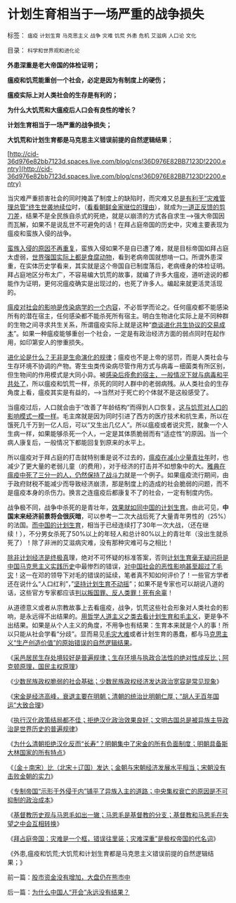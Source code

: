 # 计划生育相当于一场严重的战争损失

标签： `瘟疫` `计划生育` `马克思主义` `战争` `灾难` `饥荒` `外患` `危机` `艾滋病` `人口论` `文化` 

目录： `科学和世界观和进化论`

**外患深重是老大帝国的体检证明；**

**瘟疫和饥荒能重创一个社会，必定是因为有制度上的硬伤；**

**瘟疫实际上对人类社会的生存是有利的；**

**为什么大饥荒和大瘟疫后人口会有良性的增长？**

**计划生育相当于一场严重的战争损失；**

**大饥荒和计划生育都是马克思主义错误前提的自然逻辑结果**；

[http://cid-36d976e82bb7123d.spaces.live.com/blog/cns!36D976E82BB7123D!2200.entry](http://cid-36d976e82bb7123d.spaces.live.com/blog/cns!36D976E82BB7123D!2200.entry)

当灾难严重损害社会的同时掩盖了制度上的缺陷时，而灾难又总[是有利于“灾难管理总管”终生世袭地续位](../../../2009/11/28/危机管理有成本边界，不值得“不惜一切代价避免危机”.md)时，（[看看朝鲜金家继位的理由](../../../2009/6/2/金将军正日不会真打架，朝鲜半岛燃不起战火.md)），就成为[一道正反馈的剪刀差](../../../2010/12/5/斯提利科和岳飞的军人政治和天罗地网.md)，结果不是全民族自杀式的死绝，就是以崩溃的方式各自求生——>强大帝国因而瓦解，如果不是说乱世不可避免的话！在拜占庭帝国的历史中，灾难主要表现为瘟疫和蛮族入侵的战争。

[蛮族入侵的原因不再重复](../../../2010/12/1/“蛮族入侵”实际上少数民族的权臣军阀争权.md)，蛮族入侵如果不是自已遭了难，就是目标帝国如拜占庭太虚弱，[世界强国实际上都是食腐动物](../../../2009/5/30/国际资本欧美列强是嗜腐生物习性.md)，看到老病帝国就想啃一口。所谓外患深重，在实体历史学看来，其实就是这个帝国自已制度落后，老病缠身的体检证明。拜占庭地区分布太广，不容易编大饥荒的故事，就编了许多大瘟疫，道听途说的都能作为证明，更何况瘟疫确实是出现过的，也死了许多人。编起来就更活灵活现的。

[瘟疫对社会的影响是传染病学的一个内容](../../../2009/11/18/谁“创造”了甲流？为什么说生命出现是上帝创造的疑证.md)，不必哲学而论之。任何瘟疫都不能感染所有的潜在宿主，任何感染都不能杀死所有宿主。明白生物进化实际上是不同种群的生物之间寻求共生关系，所谓瘟疫实际上就是这种“[商谈进化共生协议的交易成本](../../../2009/5/4/进化中的遗传信息交换，病毒和舆论的关系.md)”。如果一种瘟疫能够重创一个社会，一定是有政治经济方面的弱点同时在起作用，如印第安人的惨重损失。

[进化论是什么？无非是生命演化的规律](../../../2009/11/9/生物学，进化论，基督教和马克思主义.md)；瘟疫也不是上帝的惩罚，而是人类社会与生存环境不协调的产物。寄生虫类传染病尽管作用方式与病毒－细菌类有所区别，但生物间的作用模式是大同小异。被[感染后痊愈的宿主，一般情况下就与病毒和平共处了](../../../2010/6/14/没有病毒就没有生命的进化.md)，所以瘟疫和饥荒一样，杀死的同时人群中的老弱病残。从人类社会的生存角度上看，瘟疫其实是有益的，——>当然对于死亡的个体就不是这般感受了。

当瘟疫过后，人口就会由于“改善了年龄结构”而得到人口恢复。[这与饥荒对人口的影响模式一模一样](../../../2009/8/2/英属孟加拉两次大饥荒和经济学家的良心.md)。毛主席就是因为同时引进了西方的医疗技术和抗生素，所以在饿死几千万到一亿人后，可以“又生出几亿人”。所以瘟疫或者说灾荒，就象一个人生病一样，如果能够杀死一个人，一定是其体质脆弱而有“适症性”的原因。当一个病人康复后，一般情况下都能回复到原来的水平上。

所以瘟疫对于拜占庭的打击就特别重是说不过去的，[瘟疫在减小少量青壮年](../../../2009/11/4/进化论预计的外星生命性式和性别，仅仅是预言吗.md)时，也减少了更大量的老弱儿童（的费用），对于经济的打击并不如想象中的大。[雅典在瘟疫中死了三分一的人，仍然保持了战斗力](../../../2008/9/6/为什么统一地中海世界是罗马,不是雅典.md)就是一个例子。如果瘟疫流行期间，由于政府财税不能减少而导致经济崩溃，那是制度上的造成的社会脆弱的问题，而不是瘟疫本身的杀伤力。换言之连瘟疫后都康复不了的社会，一定有制度内伤。

战争极不同，战争中杀死的是青壮年，[效果就如同中国的计划生育](../../../2010/4/22/以消费为耻必然导致大萧条或大倒退.md)。由此可见，**中国末来经济前景将会很灰暗**，可以参考一二次大战后死了大量青年男性的（25%）的法国。[而中国的计划生育](../../../2009/6/16/三脚猫真理观支持着计划苍生的优越信念.md)，相当于已经连续打了30年一次大战，（还在继续！），不分男女杀死了50%以上的年轻人和总计80%以上的青壮年（没出生就杀死了）！除了非洲的艾滋病灾难，没有那种灾难可与之相比！

[除非计划经济是终极真](../../../2009/12/27/政治经济学是科学吗？计划经济的GDP是什么？.md)理，绝对不可怀疑的标准答案，否则[计划生育毫无疑问将是中国马克思主义实践历史](../../../2009/6/13/人口是负担吗？什么是生产的价值？.md)中最惨烈的错误，[对中国社会的恶性影响甚至超过了毛灾](../../../2009/6/12/计划生育是错的.md)！这一在邓的领导下对毛的错误的延续，笔者真不知如何评价了！一些官方学者还在说什么“人口红利”，”[坚持计划生育不动摇](../../../2009/11/29/计划生育成了“最不坏”的选择.md)”；如果不是专家也可以胡说八道的话，这些官方专家都应该[判以叛国罪、反人类罪！死有余辜](../../../2010/6/14/科学技术发明是第一自杀推动力.md)！

从道德意义或者从宗教故事上去看瘟疫，战争，饥荒这些社会形象对人类社会的影响，是永远得不出结果的。[用哲学人道主义之类去看计划生育和毛主义](../../../2009/10/13/计划经济的城市化，计划生育和市场经济.md)，更是争不出结果。如果是从个人主义的角度，不用争也有结果：生育本来就是个人的事！所以只能从社会学看“分歧”。显而易见[毛灾大难](http://cid-36d976e82bb7123d.spaces.live.com/blog/cns!36D976E82BB7123D!1674.entry)或者计划生育的愚蠢，都与马[克思主义“生产创造价值”的原始错误的自然逻辑结果](../../../2010/11/27/马克思主义社会实践史.md)。

《[采邑居民生存处境较好是普遍规律；生存环境与执政合法性的绝对性成反比；阿克顿原理，国民主权原理](../../../2010/12/14/采邑和皇权，阿克顿勋爵和国民主权原理.md)》

《[少数民族政权脆弱的社会基础；少数民族政权经济发达政治宽容是常见现象](../../../2010/12/14/少数民族政权脆弱的政治基础和相对宽容的现象.md)》

《[宋金是经济高峰，衰退主要在明朝；清朝的统治比明朝仁厚；“胡人无百年国运”大致合理](../../../2010/12/15/宋金是经济高峰,“胡人无百年国运”大致合理.md)》

《[执行汉化政策结局都不佳；拒绝汉化政治效果良好；文明古国总是被异族主导政治是世界历史的普遍规律](../../../2010/12/15/北魏汉化速亡；金辽满清拒绝汉化反而长寿？.md)》

《[为什么清朝拒绝汉化反而“长寿”？明朝集中了宋金的所有负面制度；明朝具备斯大林国家的所有特点](../../../2010/12/15/明朝集中了宋金所有负面制度，清朝拒绝汉化.md)》

《[（金＋南宋）比（北宋＋辽国）发达；金朝与宋朝经济发展水平相当；宋朝没有击败金朝的实力](../../../2010/12/16/金朝与宋朝经济发展水平大致相当.md)》

《[专制帝国“示形于外侵于内”铺平了异族入主的道路；中央集权衰亡的原因是不可抑制的政治成本](../../../2010/12/16/中央集权帝国被少数民族灭亡是历史规律.md)》

《[基督教历史观与马恩毛如出一辙；马恩毛是基督教的分支；基督教和马恩毛在失望之中会互相转换](../../../2010/12/16/马克思主义是基督教分支；基督教是原始斯大林政党.md)》

《[拜占庭帝国：灾难是一个框，错误往里装；灾难深重”是极权帝国的代名词](../../../2010/12/16/“灾难深重”意味着社会腐朽.md)》

《外患,瘟疫和饥荒;大饥荒和计划生育都是马克思主义错误前提的自然逻辑结果；》

前一篇：[股市资金没有增加，大盘仍在熊市中](../../../2010/12/17/股市资金没有增加，大盘仍在熊市中.md)

后一篇：[为什么中国人“开会”永远没有结果？](../../../2010/12/17/为什么中国人“开会”永远没有结果？.md)